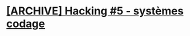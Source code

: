 # [[ARCHIVE] Hacking #5 - systèmes codage](https://www.youtube.com/watch?v=Ant1vqXVVYM&list=PLrSOXFDHBtfG0Fb0g--43a0b47e9hrwlB&index=12)

